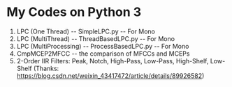 # My Codes on Python 3

1. LPC (One Thread) -- SimpleLPC.py -- For Mono
2. LPC (MultiThread) -- ThreadBasedLPC.py -- For Mono
3. LPC (MultiProcessing) -- ProcessBasedLPC.py -- For Mono
4. CmpMCEP2MFCC -- the comparison of MFCCs and MCEPs
5. 2-Order IIR Filters: Peak, Notch, High-Pass, Low-Pass, High-Shelf, Low-Shelf (Thanks: https://blog.csdn.net/weixin_43417472/article/details/89926582)
